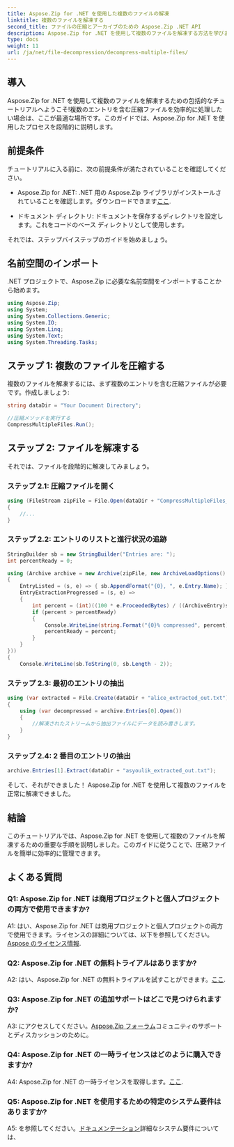 ```yaml
---
title: Aspose.Zip for .NET を使用した複数のファイルの解凍
linktitle: 複数のファイルを解凍する
second_title: ファイルの圧縮とアーカイブのための Aspose.Zip .NET API
description: Aspose.Zip for .NET を使用して複数のファイルを解凍する方法を学びます。効率的なファイル管理については、ステップバイステップのガイドに従ってください。
type: docs
weight: 11
url: /ja/net/file-decompression/decompress-multiple-files/
---
```

## 導入

Aspose.Zip for .NET を使用して複数のファイルを解凍するための包括的なチュートリアルへようこそ!複数のエントリを含む圧縮ファイルを効率的に処理したい場合は、ここが最適な場所です。このガイドでは、Aspose.Zip for .NET を使用したプロセスを段階的に説明します。

## 前提条件

チュートリアルに入る前に、次の前提条件が満たされていることを確認してください。

-  Aspose.Zip for .NET: .NET 用の Aspose.Zip ライブラリがインストールされていることを確認します。ダウンロードできます[ここ](https://releases.aspose.com/zip/net/).

- ドキュメント ディレクトリ: ドキュメントを保存するディレクトリを設定します。これをコードのベース ディレクトリとして使用します。

それでは、ステップバイステップのガイドを始めましょう。

## 名前空間のインポート

.NET プロジェクトで、Aspose.Zip に必要な名前空間をインポートすることから始めます。

```csharp
using Aspose.Zip;
using System;
using System.Collections.Generic;
using System.IO;
using System.Linq;
using System.Text;
using System.Threading.Tasks;
```

## ステップ 1: 複数のファイルを圧縮する

複数のファイルを解凍するには、まず複数のエントリを含む圧縮ファイルが必要です。作成しましょう:

```csharp
string dataDir = "Your Document Directory";

//圧縮メソッドを実行する
CompressMultipleFiles.Run();
```

## ステップ 2: ファイルを解凍する

それでは、ファイルを段階的に解凍してみましょう。

### ステップ 2.1: 圧縮ファイルを開く

```csharp
using (FileStream zipFile = File.Open(dataDir + "CompressMultipleFiles_out.zip", FileMode.Open))
{
    //...
}
```

### ステップ 2.2: エントリのリストと進行状況の追跡

```csharp
StringBuilder sb = new StringBuilder("Entries are: ");
int percentReady = 0;

using (Archive archive = new Archive(zipFile, new ArchiveLoadOptions()
{
    EntryListed = (s, e) => { sb.AppendFormat("{0}, ", e.Entry.Name); },
    EntryExtractionProgressed = (s, e) =>
    {
        int percent = (int)((100 * e.ProceededBytes) / ((ArchiveEntry)s).UncompressedSize);
        if (percent > percentReady)
        {
            Console.WriteLine(string.Format("{0}% compressed", percent));
            percentReady = percent;
        }
    }
}))
{
    Console.WriteLine(sb.ToString(0, sb.Length - 2));
```

### ステップ 2.3: 最初のエントリの抽出

```csharp
using (var extracted = File.Create(dataDir + "alice_extracted_out.txt"))
{
    using (var decompressed = archive.Entries[0].Open())
    {
        //解凍されたストリームから抽出ファイルにデータを読み書きします。
    }
}
```

### ステップ 2.4: 2 番目のエントリの抽出

```csharp
archive.Entries[1].Extract(dataDir + "asyoulik_extracted_out.txt");
```

そして、それができました！ Aspose.Zip for .NET を使用して複数のファイルを正常に解凍できました。

## 結論

このチュートリアルでは、Aspose.Zip for .NET を使用して複数のファイルを解凍するための重要な手順を説明しました。このガイドに従うことで、圧縮ファイルを簡単に効率的に管理できます。

## よくある質問

### Q1: Aspose.Zip for .NET は商用プロジェクトと個人プロジェクトの両方で使用できますか?

 A1: はい、Aspose.Zip for .NET は商用プロジェクトと個人プロジェクトの両方で使用できます。ライセンスの詳細については、以下を参照してください。[Aspose のライセンス情報](https://purchase.aspose.com/buy).

### Q2: Aspose.Zip for .NET の無料トライアルはありますか?

A2: はい、Aspose.Zip for .NET の無料トライアルを試すことができます。[ここ](https://releases.aspose.com/zip/net).

### Q3: Aspose.Zip for .NET の追加サポートはどこで見つけられますか?

 A3: にアクセスしてください。[Aspose.Zip フォーラム](https://forum.aspose.com/c/zip/37)コミュニティのサポートとディスカッションのために。

### Q4: Aspose.Zip for .NET の一時ライセンスはどのように購入できますか?

 A4: Aspose.Zip for .NET の一時ライセンスを取得します。[ここ](https://purchase.aspose.com/temporary-license/).

### Q5: Aspose.Zip for .NET を使用するための特定のシステム要件はありますか?

 A5: を参照してください。[ドキュメンテーション](https://reference.aspose.com/zip/net/)詳細なシステム要件については、